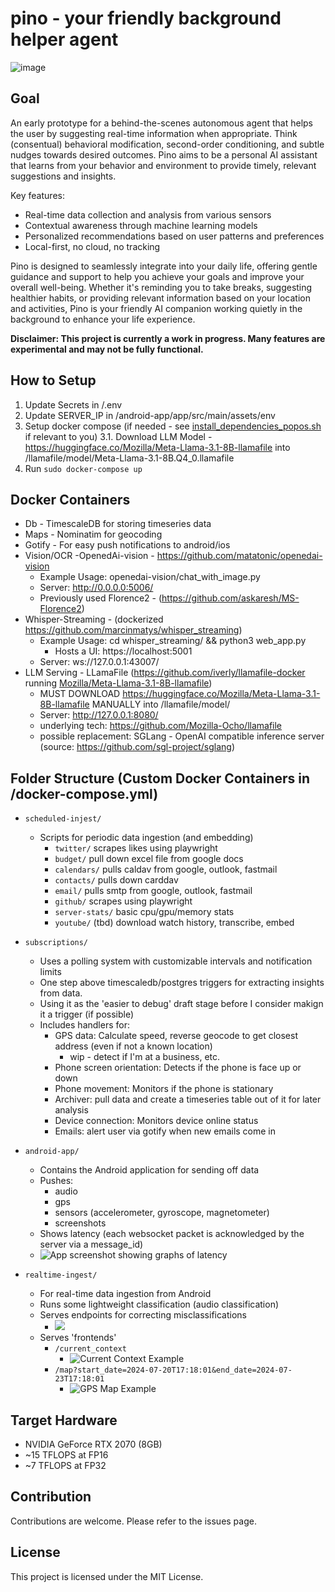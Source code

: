 # pino - your friendly background helper agent
![image](https://github.com/baocin/pino/assets/5463986/686825fe-1422-4693-a1f1-8ca19c9e4be1)

## Goal
An early prototype for a behind-the-scenes autonomous agent that helps the user by suggesting real-time information when appropriate. Think (consentual) behavioral modification, second-order conditioning, and subtle nudges towards desired outcomes. Pino aims to be a personal AI assistant that learns from your behavior and environment to provide timely, relevant suggestions and insights.

Key features:
- Real-time data collection and analysis from various sensors
- Contextual awareness through machine learning models
- Personalized recommendations based on user patterns and preferences
- Local-first, no cloud, no tracking

Pino is designed to seamlessly integrate into your daily life, offering gentle guidance and support to help you achieve your goals and improve your overall well-being. Whether it's reminding you to take breaks, suggesting healthier habits, or providing relevant information based on your location and activities, Pino is your friendly AI companion working quietly in the background to enhance your life experience.

**Disclaimer: This project is currently a work in progress. Many features are experimental and may not be fully functional.**

## How to Setup
1. Update Secrets in /.env
2. Update SERVER_IP in /android-app/app/src/main/assets/env
3. Setup docker compose (if needed - see [install_dependencies_popos.sh](./install_dependencies_popos.sh) if relevant to you)
  3.1. Download LLM Model - https://huggingface.co/Mozilla/Meta-Llama-3.1-8B-llamafile  into /llamafile/model/Meta-Llama-3.1-8B.Q4_0.llamafile
4. Run `sudo docker-compose up`

## Docker Containers
- Db - TimescaleDB for storing timeseries data
- Maps - Nominatim for geocoding
- Gotify - For easy push notifications to android/ios
- Vision/OCR -OpenedAi-vision - https://github.com/matatonic/openedai-vision
  - Example Usage: openedai-vision/chat_with_image.py
  - Server: http://0.0.0.0:5006/
  - Previously used Florence2 - (https://github.com/askaresh/MS-Florence2)
- Whisper-Streaming - (dockerized https://github.com/marcinmatys/whisper_streaming)
  - Example Usage: cd whisper_streaming/ && python3 web_app.py 
    - Hosts a UI: https://localhost:5001
  - Server: ws://127.0.0.1:43007/
- LLM Serving - LLamaFile (https://github.com/iverly/llamafile-docker running [Mozilla/Meta-Llama-3.1-8B-llamafile](https://huggingface.co/Mozilla/Meta-Llama-3.1-8B-llamafile))
  - MUST DOWNLOAD https://huggingface.co/Mozilla/Meta-Llama-3.1-8B-llamafile MANUALLY into /llamafile/model/
  - Server: http://127.0.0.1:8080/
  - underlying tech: https://github.com/Mozilla-Ocho/llamafile
  - possible replacement: SGLang - OpenAI compatible inference server (source: https://github.com/sgl-project/sglang)


## Folder Structure (Custom Docker Containers in /docker-compose.yml)
- `scheduled-injest/`
  - Scripts for periodic data ingestion (and embedding)
    - `twitter/`   scrapes likes using playwright
    - `budget/`    pull down excel file from google docs
    - `calendars/` pulls caldav from google, outlook, fastmail
    - `contacts/`  pulls down carddav
    - `email/`     pulls smtp from google, outlook, fastmail
    - `github/`    scrapes using playwright
    - `server-stats/` basic cpu/gpu/memory stats
    - `youtube/`  (tbd) download watch history, transcribe, embed

- `subscriptions/`
  - Uses a polling system with customizable intervals and notification limits
  - One step above timescaledb/postgres triggers for extracting insights from data.
  - Using it as the 'easier to debug' draft stage before I consider makign it a trigger (if possible)
  - Includes handlers for:
    - GPS data: Calculate speed, reverse geocode to get closest address (even if not a known location)
      - wip - detect if I'm at a business, etc.
    - Phone screen orientation: Detects if the phone is face up or down
    - Phone movement: Monitors if the phone is stationary
    - Archiver: pull data and create a timeseries table out of it for later analysis
    - Device connection: Monitors device online status
    - Emails: alert user via gotify when new emails come in

- `android-app/`
  - Contains the Android application for sending off data
  - Pushes:
    - audio
    - gps
    - sensors (accelerometer, gyroscope, magnetometer)
    - screenshots
  - Shows latency (each websocket packet is acknowledged by the server via a message_id)
  - ![App screenshot showing graphs of latency](./readme_assets/app.png)

- `realtime-ingest/`
  - For real-time data ingestion from Android
  - Runs some lightweight classification (audio classification)
  - Serves endpoints for correcting misclassifications
    - ![](./readme_assets/label_detection.png)
  - Serves 'frontends'
    - `/current_context`
      - ![Current Context Example](./readme_assets/current_context.png)
    - `/map?start_date=2024-07-20T17:18:01&end_date=2024-07-23T17:18:01`
      - ![GPS Map Example](./readme_assets/gps-map.png) 

## Target Hardware
- NVIDIA GeForce RTX 2070 (8GB)
- ~15 TFLOPS at FP16
- ~7 TFLOPS at FP32

## Contribution

Contributions are welcome. Please refer to the issues page.

## License

This project is licensed under the MIT License. 
